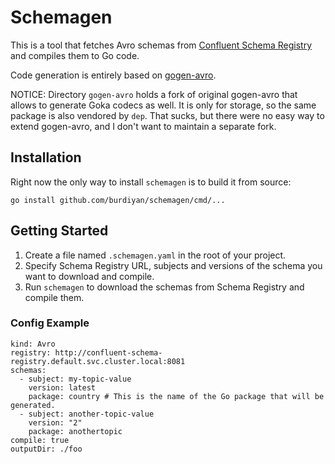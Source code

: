 # Schemagen

This is a tool that fetches Avro schemas from [Confluent Schema Registry](https://github.com/confluentinc/schema-registry) and compiles them to Go code.

Code generation is entirely based on [gogen-avro](https://github.com/alanctgardner/gogen-avro).

NOTICE: Directory `gogen-avro` holds a fork of original gogen-avro that allows to generate Goka codecs as well. It is only for storage, so the same package is also vendored by `dep`. That sucks, but there were no easy way to extend gogen-avro, and I don't want to maintain a separate fork.

## Installation

Right now the only way to install `schemagen` is to build it from source:

```
go install github.com/burdiyan/schemagen/cmd/...
```

## Getting Started

1. Create a file named `.schemagen.yaml` in the root of your project.
2. Specify Schema Registry URL, subjects and versions of the schema you want to download and compile.
3. Run `schemagen` to download the schemas from Schema Registry and compile them.

### Config Example

```
kind: Avro
registry: http://confluent-schema-registry.default.svc.cluster.local:8081
schemas:
  - subject: my-topic-value
    version: latest
    package: country # This is the name of the Go package that will be generated.
  - subject: another-topic-value
    version: "2"
    package: anothertopic
compile: true
outputDir: ./foo
```